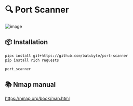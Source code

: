 # 🔍 Port Scanner
![image](https://github.com/user-attachments/assets/18103bfb-b3e9-4aa1-b4a9-c237790110d2)

## 📦 Installation
```bash
pipx install git+https://github.com/batubyte/port-scanner
pip install rich requests
```
```bash
port_scanner
```

## 📚 Nmap manual
https://nmap.org/book/man.html
